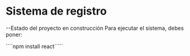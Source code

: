 <h1>Sistema de registro</h1>


--Estado del proyecto en construcción
Para ejecutar el sistema, debes poner: 

````npm install react`````

